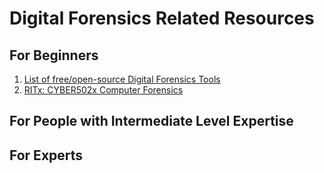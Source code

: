 # Digital Forensics Related Resources

## For Beginners
1. [List of free/open-source Digital Forensics Tools](https://github.com/DesmondANIMUS/dftools)
2. [RITx: CYBER502x Computer Forensics](https://courses.edx.org/courses/course-v1:RITx+CYBER502x+2T2018/course/)

## For People with Intermediate Level Expertise

## For Experts
